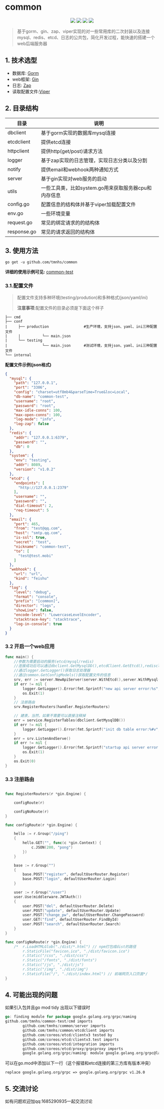 # common
<div align=center>

<img src="https://img.shields.io/badge/golang-1.16.5-blue"/>
<img src="https://img.shields.io/badge/gin-1.8.1-lightBlue"/>
<img src="https://img.shields.io/badge/gorm-1.23.10-red"/>
<img src="https://img.shields.io/badge/etcd-3.5-red"/>
</div>

> 基于gorm、gin、zap、viper实现的对一些常用库的二次封装以及连接mysql、redis、etcd、日志的公共包，简化开发过程，能快速的搭建一个web后端服务器

##  1. 技术选型
- 数据库:         [Gorm](http://gorm.cn)
- web框架:      [Gin](https://gin-gonic.com/)
- 日志:              [Zap](https://github.com/uber-go/zap)
- 读取配置文件:[Viper](https://github.com/spf13/viper)

## 2. 目录结构


| 目录         | 说明                               |
| ---------- | -------------------------------- |
| dbclient   | 基于gorm实现的数据库mysql连接              |
| etcdclient | 提供etcd连接                         |
| httpclient | 提供http(get/post)请求方法             |
| logger     | 基于zap实现的日志管理，实现日志分类以及分割          |
| notify     | 提供email和webhook两种通知方式            |
| server     | 基于gin实现对web服务的启动                 |
| utils      | 一些工具类，比如system.go用来获取服务器cpu和内存信息 |
| config.go  | 配置信息的结构体并基于viper加载配置文件           |
| env.go     | 一些环境变量                           |
| request.go | 常见的绑定请求的的结构体                     |
| response.go | 常见的请求返回的结构体   

## 3. 使用方法

```shell
go get -u github.com/tmnhs/common
```

**详细的使用示例可见:**  [common-test](https://github.com/tmnhs/common-test)

### 3.1.配置文件

> 配置文件支持多种环境(testing/prodution)和多种格式(json/yaml/ini)
>
> **注意事项**:配置文件的目录必须是下面这个样子


```shell
├── cmd
├── conf
|     ├── production                #生产环境，支持json、yaml、ini三种配置文件
|     |          └── main.json
|     └── testing
|                └── main.json      #测试环境，支持json、yaml、ini三种配置文件
└── internal
```
**配置文件示例(json格式)**

```json
{
  "mysql": {
    "path": "127.0.0.1",
    "port": "3306",
    "config": "charset=utf8mb4&parseTime=True&loc=Local",
    "db-name": "common-test",
    "username": "root",
    "password": "root",
    "max-idle-conns": 100,
    "max-open-conns": 100,
    "log-mode": "info",
    "log-zap": false
  },
  "redis": {
    "addr": "127.0.0.1:6379",
    "password": "",
    "db": 0
  },
  "system": {
    "env": "testing",
    "addr": 8089,
    "version": "v1.0.2"
  },
  "etcd": {
    "endpoints": [
      "http://127.0.0.1:2379"
    ],
    "username": "",
    "password": "",
    "dial-timeout": 2,
    "req-timeout": 5
  },
  "email": {
    "port": 465,
    "from": "test@qq.com",
    "host": "smtp.qq.com",
    "is-ssl": true,
    "secret": "test",
    "nickname": "common-test",
    "to": [
      "test@test.mobi"
    ]
  },
  "webhook": {
    "url": "url",
    "kind": "feishu"
  },
  "log": {
    "level": "debug",
    "format": "console",
    "prefix": "[common]",
    "director": "logs",
    "showLine": false,
    "encode-level": "LowercaseLevelEncoder",
    "stacktrace-key": "stacktrace",
    "log-in-console": true
  }
}
```

### 3.2 开启一个web应用

```go
func main() {
  	//参数为需要启动的服务(etcd/mysql/redis)
    //连接成功后可以通过dbclient.GetMysqlDD(),etcdClient.GetEtcd(),redisclient.GetRedis()获取对应的client
    //通过logger.GetLogger()获取日志处理器
    //通过common.GetConfigModels()获取配置文件的信息
	srv, err := server.NewApiServer(server.WithEtcd(),server.WithMysql(),server.WithRedis())
	if err != nil {
		logger.GetLogger().Error(fmt.Sprintf("new api server error:%s", err.Error()))
		os.Exit(1)
	}
	// 注册路由
	srv.RegisterRouters(handler.RegisterRouters)

	// 建表，当然，如果不需要可以直接注释掉
	err = service.RegisterTables(dbclient.GetMysqlDB())
	if err != nil {
		logger.GetLogger().Error(fmt.Sprintf("init db table error:%#v", err))
	}
	err = srv.ListenAndServe()
	if err != nil {
		logger.GetLogger().Error(fmt.Sprintf("startup api server error:%v", err.Error()))
		os.Exit(1)
	}
	os.Exit(0)
}

```

### 3.3 注册路由

```go

func RegisterRouters(r *gin.Engine) {

	configRoute(r)

	configNoRoute(r)
}

func configRoute(r *gin.Engine) {

	hello := r.Group("/ping")
	{
		hello.GET("", func(c *gin.Context) {
			c.JSON(200, "pong")
		})
	}

	base := r.Group("")
	{
		base.POST("register", defaultUserRouter.Register)
		base.POST("login", defaultUserRouter.Login)
	}

	user := r.Group("/user")
	user.Use(middlerware.JWTAuth())
	{
		user.POST("del", defaultUserRouter.Delete)
		user.POST("update", defaultUserRouter.Update)
		user.POST("change_pw", defaultUserRouter.ChangePassword)
		user.GET("find", defaultUserRouter.FindById)
		user.POST("search", defaultUserRouter.Search)
	}
}

func configNoRoute(r *gin.Engine) {
	/*	r.LoadHTMLGlob("./dist/*.html") // npm打包成dist的路径
		r.StaticFile("favicon.ico", "./dist/favicon.ico")
		r.Static("/css", "./dist/css")
		r.Static("/fonts", "./dist/fonts")
		r.Static("/js", "./dist/js")
		r.Static("/img", "./dist/img")
		r.StaticFile("/", "./dist/index.html") // 前端网页入口页面*/
}
```

## 4. 可能出现的问题

如果引入包并且go mod tidy 出现以下错误时

```go
go: finding module for package google.golang.org/grpc/naming
github.com/tmnhs/common-test/cmd imports
        github.com/tmnhs/common/server imports
        github.com/tmnhs/common/etcdclient imports
        github.com/coreos/etcd/clientv3 tested by
        github.com/coreos/etcd/clientv3.test imports
        github.com/coreos/etcd/integration imports
        github.com/coreos/etcd/proxy/grpcproxy imports
        google.golang.org/grpc/naming: module google.golang.org/grpc@latest found (v1.50.1), but does not contain package google.golang.org/grpc/naming
```

可以在go.mod中添加以下一行（这个报错和etcd连接的第三方库有版本冲突）

```
replace google.golang.org/grpc => google.golang.org/grpc v1.26.0
```



## 5. 交流讨论

如有问题欢迎加qq:1685290935一起交流讨论